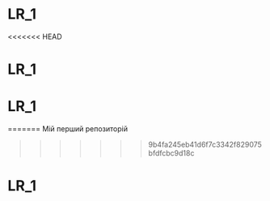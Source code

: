# LR_1
<<<<<<< HEAD
# LR_1
# LR_1
=======
Мій перший репозиторій
>>>>>>> 9b4fa245eb41d6f7c3342f829075bfdfcbc9d18c
# LR_1
